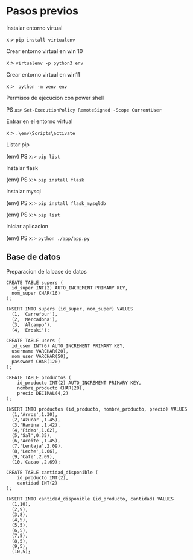 # Pasos previos
Instalar entorno virtual

x:> ```pip install virtualenv```

Crear entorno virtual en win 10

x:> ```virtualenv -p python3 env```

Crear entorno virtual en win11

x:> ``` python -m venv env```

Permisos de ejecucion con power shell

PS x:> ```Set-ExecutionPolicy RemoteSigned -Scope CurrentUser```

Entrar en el entorno virtual

x:> ```.\env\Scripts\activate```

Listar pip

(env) PS x:> ```pip list```

Instalar flask

(env) PS x:> ```pip install flask```

Instalar mysql

(env) PS x:> ```pip install flask_mysqldb```

(env) PS x:> ```pip list```

Iniciar aplicacion

(env) PS x:> ```python ./app/app.py```

## Base de datos
Preparacion de la base de datos
```
CREATE TABLE supers (
  id_super INT(2) AUTO_INCREMENT PRIMARY KEY,
  nom_super CHAR(16)
);

INSERT INTO supers (id_super, nom_super) VALUES
  (1, 'Carrefour'),
  (2, 'Mercadona'),
  (3, 'Alcampo'),
  (4, 'Eroski');

CREATE TABLE users (
  id_user INT(6) AUTO_INCREMENT PRIMARY KEY,
  username VARCHAR(20),
  nom_user VARCHAR(50),
  password CHAR(120)
);

CREATE TABLE productos (
	id_producto INT(2) AUTO_INCREMENT PRIMARY KEY,
	nombre_producto CHAR(20),
	precio DECIMAL(4,2)
);

INSERT INTO productos (id_producto, nombre_producto, precio) VALUES
  (1,'Arroz',1.30),
  (2,'Azucar',1.45),
  (3,'Harina',1.42),
  (4,'Fideo',1.62),
  (5,'Sal',0.35),
  (6,'Aceite',1.45),
  (7,'Lentaja',2.09),
  (8,'Leche',1.06),
  (9,'Cafe',2.09),
  (10,'Cacao',2.69);

CREATE TABLE cantidad_disponible (
    id_producto INT(2),
    cantidad INT(2)
);

INSERT INTO cantidad_disponible (id_producto, cantidad) VALUES
  (1,10),
  (2,9),
  (3,8),
  (4,5),
  (5,5),
  (6,5),
  (7,5),
  (8,5),
  (9,5),
  (10,5);

```
